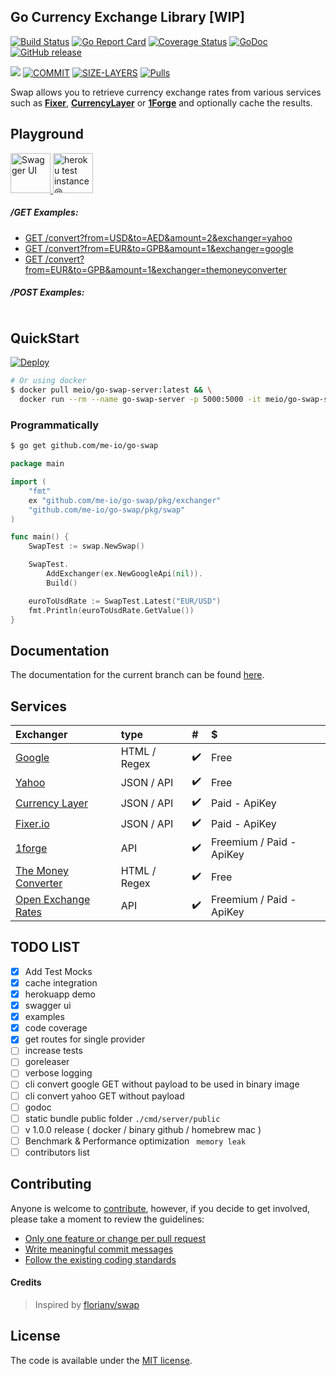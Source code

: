 
## Go Currency Exchange Library [WIP]

[![Build Status](https://travis-ci.org/me-io/go-swap.svg?branch=master)](https://travis-ci.org/me-io/go-swap)
[![Go Report Card](https://goreportcard.com/badge/github.com/me-io/go-swap)](https://goreportcard.com/report/github.com/me-io/go-swap)
[![Coverage Status](https://coveralls.io/repos/github/me-io/go-swap/badge.svg?branch=master)](https://coveralls.io/github/me-io/go-swap?branch=master)
[![GoDoc](https://godoc.org/github.com/me-io/go-swap?status.svg)](https://godoc.org/github.com/me-io/go-swap)
[![GitHub release](https://img.shields.io/github/release/me-io/go-swap.svg)](https://github.com/me-io/go-swap/releases)


[![](https://images.microbadger.com/badges/version/meio/go-swap-server.svg)](https://microbadger.com/images/meio/go-swap-server)
[![COMMIT](https://images.microbadger.com/badges/commit/meio/go-swap-server.svg)](https://microbadger.com/images/meio/go-swap-server)
[![SIZE-LAYERS](https://images.microbadger.com/badges/image/meio/go-swap-server.svg)](https://microbadger.com/images/meio/go-swap-server)
[![Pulls](https://shields.beevelop.com/docker/pulls/meio/go-swap-server.svg?style=flat-square)](https://hub.docker.com/r/meio/go-swap-server)

Swap allows you to retrieve currency exchange rates from various services such as **[Fixer](https://fixer.io)**, **[CurrencyLayer](https://currencylayer.com)** or **[1Forge](https://1forge.com)** 
and optionally cache the results. 

## Playground
<a href="https://go-swap-server.herokuapp.com/swagger" target="_blank">
  <img height="64" src="https://image.ibb.co/ehsqGp/swagger_ui.jpg" alt="Swagger UI">
</a> 
<a href="https://go-swap-server.herokuapp.com" target="_blank">
    <img height="64" src="https://image.ibb.co/hvWT2U/go_swap_server_heroku.png" alt="heroku test instance @ https://go-swap-server.herokuapp.com">
</a>

##### /GET Examples:
- [GET /convert?from=USD&to=AED&amount=2&exchanger=yahoo](https://go-swap-server.herokuapp.com/convert?from=USD&to=AED&amount=100&exchanger=yahoo) 
- [GET /convert?from=EUR&to=GPB&amount=1&exchanger=google](https://go-swap-server.herokuapp.com/convert?from=EUR&to=GPB&amount=100&exchanger=google)
- [GET /convert?from=EUR&to=GPB&amount=1&exchanger=themoneyconverter](https://go-swap-server.herokuapp.com/convert?from=EUR&to=GPB&amount=100&exchanger=themoneyconverter)

##### /POST Examples:
```bash

```

## QuickStart 

<a href="https://heroku.com/deploy?template=https://github.com/me-io/go-swap" target="_blank">
  <img src="https://www.herokucdn.com/deploy/button.svg" alt="Deploy">
</a>
<br>



```bash
# Or using docker  
$ docker pull meio/go-swap-server:latest && \
  docker run --rm --name go-swap-server -p 5000:5000 -it meio/go-swap-server:latest
```

### Programmatically
```bash
$ go get github.com/me-io/go-swap
```

```go
package main

import (
	"fmt"
	ex "github.com/me-io/go-swap/pkg/exchanger"
	"github.com/me-io/go-swap/pkg/swap"
)

func main() {
	SwapTest := swap.NewSwap()

	SwapTest.
		AddExchanger(ex.NewGoogleApi(nil)).
		Build()

	euroToUsdRate := SwapTest.Latest("EUR/USD")
	fmt.Println(euroToUsdRate.GetValue())
}

```


## Documentation
The documentation for the current branch can be found [here](#documentation).


## Services
|Exchanger|type|#|$|
|:---|:----|:---|:---|
|[Google][1]|HTML / Regex|:heavy_check_mark:|Free|
|[Yahoo][2]|JSON / API|:heavy_check_mark:|Free|
|[Currency Layer][3]|JSON / API| :heavy_check_mark: |Paid - ApiKey|
|[Fixer.io][4]|JSON / API| :heavy_check_mark: |Paid - ApiKey|
|[1forge][7]|API| :heavy_check_mark: |Freemium / Paid - ApiKey|
|[The Money Converter][5]|HTML / Regex| :heavy_check_mark: |Free|
|[Open Exchange Rates][6]|API| :heavy_check_mark: |Freemium / Paid - ApiKey|

[1]: //google.com
[2]: //yahoo.com
[3]: //currencylayer.com
[4]: //fixer.io
[5]: //themoneyconverter.com
[6]: //openexchangerates.org
[7]: //1forge.com

## TODO LIST
- [x] Add Test Mocks
- [x] cache integration
- [x] herokuapp demo
- [x] swagger ui
- [x] examples
- [x] code coverage
- [x] get routes for single provider
- [ ] increase tests
- [ ] goreleaser
- [ ] verbose logging
- [ ] cli convert google GET without payload to be used in binary image 
- [ ] cli convert yahoo GET without payload 
- [ ] godoc 
- [ ] static bundle public folder `./cmd/server/public`
- [ ] v 1.0.0 release ( docker / binary github / homebrew mac )
- [ ] Benchmark & Performance optimization ` memory leak`
- [ ] contributors list 

## Contributing

Anyone is welcome to [contribute](CONTRIBUTING.md), however, if you decide to get involved, please take a moment to review the guidelines:

* [Only one feature or change per pull request](CONTRIBUTING.md#only-one-feature-or-change-per-pull-request)
* [Write meaningful commit messages](CONTRIBUTING.md#write-meaningful-commit-messages)
* [Follow the existing coding standards](CONTRIBUTING.md#follow-the-existing-coding-standards)

#### Credits
> Inspired by [florianv/swap](https://github.com/florianv/swap) 

## License

The code is available under the [MIT license](LICENSE.md).
